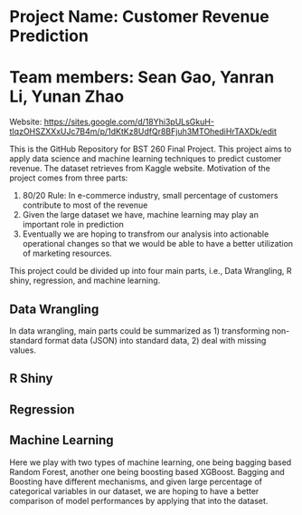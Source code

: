 # Project Name: Customer Revenue Prediction
# Team members: Sean Gao, Yanran Li, Yunan Zhao
Website: https://sites.google.com/d/18Yhi3pULsGkuH-tIqzOHSZXXxUJc7B4m/p/1dKtKz8UdfQr8BFjuh3MTOhediHrTAXDk/edit

This is the GitHub Repository for BST 260 Final Project. This project aims to apply data science and machine learning techniques to predict customer revenue. The dataset retrieves from Kaggle website. Motivation of the project comes from three parts:

1) 80/20 Rule: In e-commerce industry, small percentage of customers contribute to most of the revenue
2) Given the large dataset we have, machine learning may play an important role in prediction
3) Eventually we are hoping to transfrom our analysis into actionable operational changes so that we would be able to have a better utilization of marketing resources.

This project could be divided up into four main parts, i.e., Data Wrangling, R shiny, regression, and machine learning. 

## Data Wrangling

In data wrangling, main parts could be summarized as 1) transforming non-standard format data (JSON) into standard data, 2) deal with missing values.

## R Shiny


## Regression


## Machine Learning

Here we play with two types of machine learning, one being bagging based Random Forest, another one being boosting based XGBoost. Bagging and Boosting have different mechanisms, and given large percentage of categorical variables in our dataset, we are hoping to have a better comparison of model performances by applying that into the dataset.
